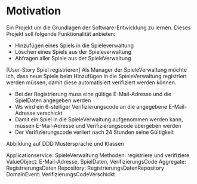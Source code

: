 # Motivation

Ein Projekt um die Grundlagen der Software-Entwicklung zu lernen. Dieses Projekt soll folgende Funktionalität anbieten:

* Hinzufügen eines Spiels in die Spieleverwaltung
* Löschen eines Spiels aus der Spieleverwaltung
* Abfragen aller Spiele aus der SpieleVerwaltung

[User-Story Spiel registrieren] Als Manager der SpieleVerwaltung möchte ich, dass neue Spiele beim Hinzufügen in die SpieleVerwaltung registriert werden müssen, damit diese automatisiert verifiziert werden können.
* Bei der Registrierung muss eine gültige E-Mail-Adresse und die SpielDaten angegeben werden
* Ws wird ein 6-stelliger Verifizierungscode an die angegebene E-Mail-Adresse verschickt
* Damit ein Spiel in die SpieleVerwaltung aufgenommen werden kann, müssen E-Mail-Adresse und Verifizierungscode übergeben werden
* Der Verifizierungscode verliert nach 24 Stunden seine Gültigkeit


Abbildung auf DDD Mustersprache und Klassen

Applicationservice: SpieleVerwaltung
    Methoden: registriere und verifiziere
ValueObject: E-Mail-Adresse, SpielDaten, VerifizierungsCode
Aggregate: RegistrierungsDaten
Repository: RegistrierungsDatenRepository
DomainEvent: VerifizierungsCodeVerschickt
